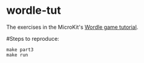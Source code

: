 # wordle-tut
The exercises in the MicroKit's [Wordle game tutorial](https://docs.sel4.systems/projects/microkit/tutorial/welcome.html).

#Steps to reproduce:

```
make part3
make run
```